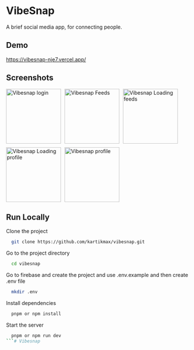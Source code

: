 # VibeSnap

A brief social media app, for connecting people.

## Demo

https://vibesnap-nje7.vercel.app/

## Screenshots

<div style="display: flex; gap: 10px; align-items: center; flex-wrap: wrap;">
  <img src="./src/assets/screenshots/vibesnap-login.png" alt="Vibesnap login" height="150" style="object-fit: cover;" />
  <img src="./src/assets/screenshots/vibesnap-feeds.png" alt="Vibesnap Feeds" height="150" style="object-fit: cover;" />
  <img src="./src/assets/screenshots/vibesnap-loading-feeds.png" alt="Vibesnap Loading feeds" height="150" style="object-fit: cover;" />
  <img src="./src/assets/screenshots/vibesnap-loadingimage.png" alt="Vibesnap Loading profile" height="150" style="object-fit: cover;" />
  <img src="./src/assets/screenshots/vibesnap-profile.png" alt="Vibesnap profile" height="150" style="object-fit: cover;" />
</div>

## Run Locally

Clone the project

```bash
  git clone https://github.com/kartikmax/vibesnap.git
```

Go to the project directory

```bash
  cd vibesnap
```

Go to firebase and create the project
and use .env.example and then create .env file

```bash
  mkdir .env
```

Install dependencies

```bash
  pnpm or npm install
```

Start the server

```bash
  pnpm or npm run dev
```#   V i b e s n a p  
 